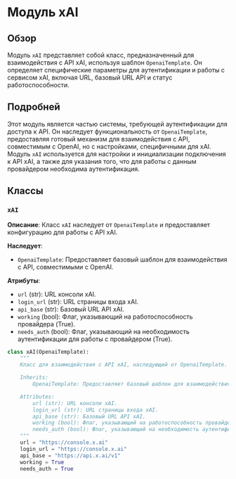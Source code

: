 # Модуль xAI

## Обзор

Модуль `xAI` представляет собой класс, предназначенный для взаимодействия с API xAI, используя шаблон `OpenaiTemplate`. Он определяет специфические параметры для аутентификации и работы с сервисом xAI, включая URL, базовый URL API и статус работоспособности.

## Подробней

Этот модуль является частью системы, требующей аутентификации для доступа к API. Он наследует функциональность от `OpenaiTemplate`, предоставляя готовый механизм для взаимодействия с API, совместимым с OpenAI, но с настройками, специфичными для xAI.
Модуль `xAI` используется для настройки и инициализации подключения к API xAI, а также для указания того, что для работы с данным провайдером необходима аутентификация.

## Классы

### `xAI`

**Описание**: Класс `xAI` наследует от `OpenaiTemplate` и предоставляет конфигурацию для работы с API xAI.

**Наследует**:
- `OpenaiTemplate`: Предоставляет базовый шаблон для взаимодействия с API, совместимыми с OpenAI.

**Атрибуты**:
- `url` (str): URL консоли xAI.
- `login_url` (str): URL страницы входа xAI.
- `api_base` (str): Базовый URL API xAI.
- `working` (bool): Флаг, указывающий на работоспособность провайдера (True).
- `needs_auth` (bool): Флаг, указывающий на необходимость аутентификации для работы с провайдером (True).

```python
class xAI(OpenaiTemplate):
    """
    Класс для взаимодействия с API xAI, наследующий от OpenaiTemplate.

    Inherits:
        OpenaiTemplate: Предоставляет базовый шаблон для взаимодействия с API, совместимыми с OpenAI.

    Attributes:
        url (str): URL консоли xAI.
        login_url (str): URL страницы входа xAI.
        api_base (str): Базовый URL API xAI.
        working (bool): Флаг, указывающий на работоспособность провайдера (True).
        needs_auth (bool): Флаг, указывающий на необходимость аутентификации для работы с провайдером (True).
    """
    url = "https://console.x.ai"
    login_url = "https://console.x.ai"
    api_base = "https://api.x.ai/v1"
    working = True
    needs_auth = True
```